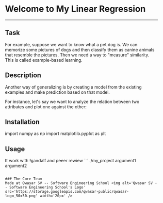 # Welcome to My Linear Regression
***

## Task

For example, suppose we want to know what a pet dog is. We can memorize some pictures of dogs and then classify them as canine animals that resemble the pictures.
Then we need a way to "measure" similarity. This is called example-based learning.

## Description

Another way of generalizing is by creating a model from the existing examples and make prediction based on that model.

For instance, let's say we want to analyze the relation between two attributes and plot one against the other:

## Installation

import numpy as np
import matplotlib.pyplot as plt

## Usage

It work with !gandalf and peeer rewiew ```
./my_project argument1 argument2
```

### The Core Team
Made at Qwasar SV -- Software Engineering School <img alt='Qwasar SV -- Software Engineering School's Logo' src='https://storage.googleapis.com/qwasar-public/qwasar-logo_50x50.png' width='20px' />

